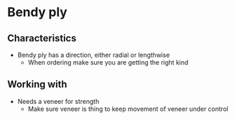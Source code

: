 # Bendy ply

## Characteristics

- Bendy ply has a direction, either radial or lengthwise
  - When ordering make sure you are getting the right kind

## Working with

- Needs a veneer for strength
  - Make sure veneer is thing to keep movement of veneer under control